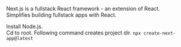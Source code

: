 Next.js is a fullstack React framework - an extension of React.  
Simplifies building fullstack apps with React.

Install Node.js.  
Cd to root. Following command creates project dir.
`npx create-next-app@latest`
